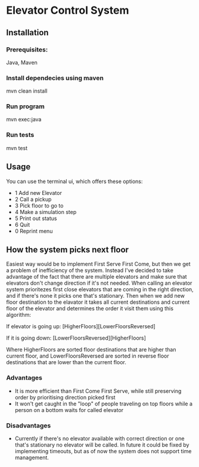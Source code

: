 # Elevator Control System 

## Installation

### Prerequisites:

Java, Maven

### Install dependecies using maven

mvn clean install

### Run program

mvn exec:java

### Run tests

mvn test

## Usage

You can use the terminal ui, which offers these options:

* 1 Add new Elevator
* 2 Call a pickup
* 3 Pick floor to go to
* 4 Make a simulation step
* 5 Print out status
* 6 Quit
* 0 Reprint menu


## How the system picks next floor

Easiest way would be to implement First Serve First Come, but then we get a problem of inefficiency of the system. Instead I've decided to take advantage of the fact that there are multiple elevators and make sure that elevators don't change direction if it's not needed. When calling an elevator system prioritezes first close elevators that are coming in the right direction, and if there's none it picks one that's stationary. Then when we add new floor destination to the elavator it takes all current destinations and current floor of the elevator and determines the order it visit them using this algorithm:

If elevator is going up: [HigherFloors][LowerFloorsReversed]

If it is going down: [LowerFloorsReversed][HigherFloors]

Where HigherFloors are sorted floor destinations that are higher than current floor, and LowerFloorsReversed are sorted in reverse floor destinations that are lower than the current floor.

### Advantages 

* It is more efficient than First Come First Serve, while still preserving order by prioritising direction picked first
* It won't get caught in the "loop" of people traveling on top floors while a person on a bottom waits for called elevator

### Disadvantages

* Currently if there's no elevator available with correct direction or one that's stationary no elevator will be called. In future it could be fixed by implementing timeouts, but as of now the system does not support time management.
